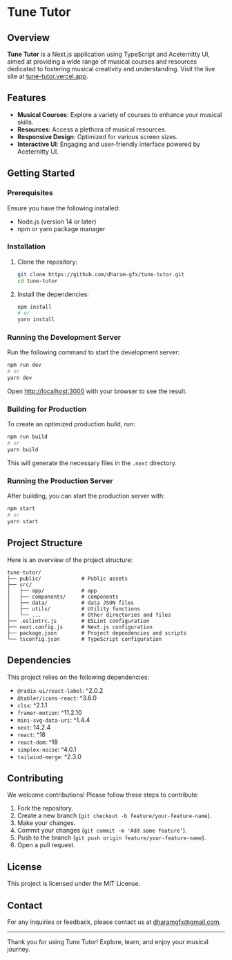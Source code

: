 # Tune Tutor

## Overview

**Tune Tutor** is a Next.js application using TypeScript and Aceternitty UI, aimed at providing a wide range of musical courses and resources dedicated to fostering musical creativity and understanding. Visit the live site at [tune-tutor.vercel.app](https://tune-tutor.vercel.app).

## Features

- **Musical Courses**: Explore a variety of courses to enhance your musical skills.
- **Resources**: Access a plethora of musical resources.
- **Responsive Design**: Optimized for various screen sizes.
- **Interactive UI**: Engaging and user-friendly interface powered by Aceternitty UI.

## Getting Started

### Prerequisites

Ensure you have the following installed:

- Node.js (version 14 or later)
- npm or yarn package manager

### Installation

1. Clone the repository:

    ```bash
    git clone https://github.com/dharam-gfx/tune-tutor.git
    cd tune-tutor
    ```

2. Install the dependencies:

    ```bash
    npm install
    # or
    yarn install
    ```

### Running the Development Server

Run the following command to start the development server:

```bash
npm run dev
# or
yarn dev
```

Open [http://localhost:3000](http://localhost:3000) with your browser to see the result.

### Building for Production

To create an optimized production build, run:

```bash
npm run build
# or
yarn build
```

This will generate the necessary files in the `.next` directory.

### Running the Production Server

After building, you can start the production server with:

```bash
npm start
# or
yarn start
```

## Project Structure

Here is an overview of the project structure:

```
tune-tutor/
├── public/             # Public assets
├── src/
│   ├── app/            # app
│   ├── components/     # components
│   ├── data/           # data JSON files
│   ├── utils/          # Utility functions
│   └── ...             # Other directories and files
├── .eslintrc.js        # ESLint configuration
├── next.config.js      # Next.js configuration
├── package.json        # Project dependencies and scripts
└── tsconfig.json       # TypeScript configuration
```

## Dependencies

This project relies on the following dependencies:

- `@radix-ui/react-label`: ^2.0.2
- `@tabler/icons-react`: ^3.6.0
- `clsx`: ^2.1.1
- `framer-motion`: ^11.2.10
- `mini-svg-data-uri`: ^1.4.4
- `next`: 14.2.4
- `react`: ^18
- `react-dom`: ^18
- `simplex-noise`: ^4.0.1
- `tailwind-merge`: ^2.3.0

## Contributing

We welcome contributions! Please follow these steps to contribute:

1. Fork the repository.
2. Create a new branch (`git checkout -b feature/your-feature-name`).
3. Make your changes.
4. Commit your changes (`git commit -m 'Add some feature'`).
5. Push to the branch (`git push origin feature/your-feature-name`).
6. Open a pull request.

## License

This project is licensed under the MIT License.

## Contact

For any inquiries or feedback, please contact us at [dharamgfx@gmail.com](mailto:your-email@example.com).

---

Thank you for using Tune Tutor! Explore, learn, and enjoy your musical journey.